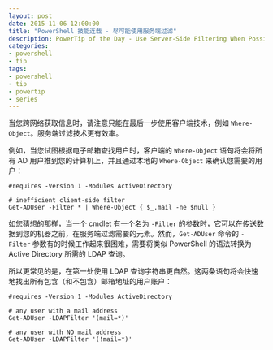 ```yaml
---
layout: post
date: 2015-11-06 12:00:00
title: "PowerShell 技能连载 - 尽可能使用服务端过滤"
description: PowerTip of the Day - Use Server-Side Filtering When Possible
categories:
- powershell
- tip
tags:
- powershell
- tip
- powertip
- series
---
```

当您跨网络获取信息时，请注意只能在最后一步使用客户端技术，例如 `Where-Object`。服务端过滤技术更有效率。

例如，当您试图根据电子邮箱查找用户时，客户端的 `Where-Object` 语句将会将所有 AD 用户推到您的计算机上，并且通过本地的 `Where-Object` 来确认您需要的用户：

    #requires -Version 1 -Modules ActiveDirectory
    
    # inefficient client-side filter
    Get-ADUser -Filter * | Where-Object { $_.mail -ne $null }

如您猜想的那样，当一个 cmdlet 有一个名为 `-Filter` 的参数时，它可以在传送数据到您的机器之前，在服务端过滤需要的元素。然而，`Get-ADUser` 命令的 `-Filter` 参数有的时候工作起来很困难，需要将类似 PowerShell 的语法转换为 Active Directory 所需的 LDAP 查询。

所以更常见的是，在第一处使用 LDAP 查询字符串更自然。这两条语句将会快速地找出所有包含（和不包含）邮箱地址的用户账户：

    #requires -Version 1 -Modules ActiveDirectory
    
    # any user with a mail address
    Get-ADUser -LDAPFilter '(mail=*)'
    
    # any user with NO mail address
    Get-ADUser -LDAPFilter '(!mail=*)'

<!--本文国际来源：[Use Server-Side Filtering When Possible](http://community.idera.com/powershell/powertips/b/tips/posts/use-server-side-filtering-when-possible)-->
